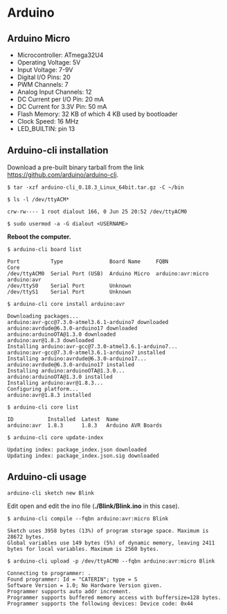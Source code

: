 # Arduino

## Arduino Micro

* Microcontroller: ATmega32U4
* Operating Voltage: 5V
* Input Voltage: 7-9V
* Digital I/O Pins: 20
* PWM Channels: 7
* Analog Input Channels: 12
* DC Current per I/O Pin: 20 mA
* DC Current for 3.3V Pin: 50 mA
* Flash Memory: 32 KB of which 4 KB used by bootloader
* Clock Speed: 16 MHz
* LED_BUILTIN: pin 13

## Arduino-cli installation

Download a pre-built binary tarball from the link https://github.com/arduino/arduino-cli.

```console
$ tar -xzf arduino-cli_0.18.3_Linux_64bit.tar.gz -C ~/bin

$ ls -l /dev/ttyACM*

crw-rw---- 1 root dialout 166, 0 Jun 25 20:52 /dev/ttyACM0

$ sudo usermod -a -G dialout <USERNAME>
```

__Reboot the computer.__

```console
$ arduino-cli board list

Port          Type               Board Name     FQBN               Core
/dev/ttyACM0  Serial Port (USB)  Arduino Micro  arduino:avr:micro  arduino:avr
/dev/ttyS0    Serial Port        Unknown
/dev/ttyS1    Serial Port        Unknown
```

```console
$ arduino-cli core install arduino:avr

Downloading packages...
arduino:avr-gcc@7.3.0-atmel3.6.1-arduino7 downloaded
arduino:avrdude@6.3.0-arduino17 downloaded
arduino:arduinoOTA@1.3.0 downloaded
arduino:avr@1.8.3 downloaded
Installing arduino:avr-gcc@7.3.0-atmel3.6.1-arduino7...
arduino:avr-gcc@7.3.0-atmel3.6.1-arduino7 installed
Installing arduino:avrdude@6.3.0-arduino17...
arduino:avrdude@6.3.0-arduino17 installed
Installing arduino:arduinoOTA@1.3.0...
arduino:arduinoOTA@1.3.0 installed
Installing arduino:avr@1.8.3...
Configuring platform...
arduino:avr@1.8.3 installed
```

```console
$ arduino-cli core list

ID           Installed  Latest  Name
arduino:avr  1.8.3      1.8.3   Arduino AVR Boards

$ arduino-cli core update-index

Updating index: package_index.json downloaded
Updating index: package_index.json.sig downloaded
```

## Arduino-cli usage

```console
arduino-cli sketch new Blink
```

Edit open and edit the ino file (__./Blink/Blink.ino__ in this case).

```console
$ arduino-cli compile --fqbn arduino:avr:micro Blink

Sketch uses 3958 bytes (13%) of program storage space. Maximum is 28672 bytes.
Global variables use 149 bytes (5%) of dynamic memory, leaving 2411 bytes for local variables. Maximum is 2560 bytes.

$ arduino-cli upload -p /dev/ttyACM0 --fqbn arduino:avr:micro Blink

Connecting to programmer: .
Found programmer: Id = "CATERIN"; type = S
Software Version = 1.0; No Hardware Version given.
Programmer supports auto addr increment.
Programmer supports buffered memory access with buffersize=128 bytes.
Programmer supports the following devices: Device code: 0x44
```
